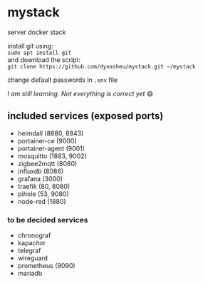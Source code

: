 # mystack
server docker stack

install git using:  
`sudo apt install git`  
and download the script:  
`git clone https://github.com/dynasheu/mystack.git ~/mystack`  

change default passwords in `.env` file

*I am still learning. Not everything is correct yet* :smile:

## included services (exposed ports)
- heimdall (8880, 8843)
- portainer-ce (9000)
- portainer-agent (9001)
- mosquitto (1883, 9002)
- zigbee2mqtt (8080)
- influxdb (8086)
- grafana (3000)
- traefik (80, 8080)
- pihole (53, 9080)
- node-red (1880)

### to be decided services
- chronograf
- kapacitor
- telegraf
- wireguard
- prometheus (9090)
- mariadb